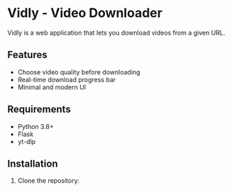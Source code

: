 # Vidly - Video Downloader

Vidly is a web application that lets you download videos from a given URL.

## Features
- Choose video quality before downloading
- Real-time download progress bar
- Minimal and modern UI

## Requirements
- Python 3.8+
- Flask
- yt-dlp

## Installation
1. Clone the repository:
